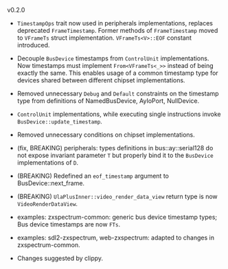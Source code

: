 v0.2.0
* `TimestampOps` trait now used in peripherals implementations, replaces deprecated `FrameTimestamp`. Former methods of `FrameTimestamp` moved to `VFrameTs` struct implementation. `VFrameTs<V>::EOF` constant introduced.
* Decouple `BusDevice` timestamps from `ControlUnit` implementations. Now timestamps must implement `From<VFrameTs<_>>` instead of being exactly the same. This enables usage of a common timestamp type for devices shared between different chipset implementations.
* Removed unnecessary `Debug` and `Default` constraints on the timestamp type from definitions of NamedBusDevice, AyIoPort, NullDevice.
* `ControlUnit` implementations, while executing single instructions invoke `BusDevice::update_timestamp`.
* Removed unnecessary conditions on chipset implementations.
* (fix, BREAKING) peripherals: types definitions in bus::ay::serial128 do not expose invariant parameter `T` but properly bind it to the `BusDevice` implementations of `D`.
* (BREAKING) Redefined an `eof_timestamp` argument to BusDevice::next_frame.
* (BREAKING) `UlaPlusInner::video_render_data_view` return type is now `VideoRenderDataView`.

* examples: zxspectrum-common: generic bus device timestamp types; Bus device timestamps are now `FTs`.
* examples: sdl2-zxspectrum, web-zxspectrum: adapted to changes in zxspectrum-common.

* Changes suggested by clippy.

